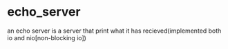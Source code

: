 echo_server
===========

an echo server is a server that print what it has recieved(implemented both io and nio[non-blocking io])
